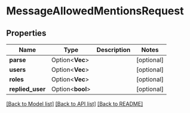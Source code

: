 # MessageAllowedMentionsRequest

## Properties

Name | Type | Description | Notes
------------ | ------------- | ------------- | -------------
**parse** | Option<**Vec<String>**> |  | [optional]
**users** | Option<**Vec<String>**> |  | [optional]
**roles** | Option<**Vec<String>**> |  | [optional]
**replied_user** | Option<**bool**> |  | [optional]

[[Back to Model list]](../README.md#documentation-for-models) [[Back to API list]](../README.md#documentation-for-api-endpoints) [[Back to README]](../README.md)



